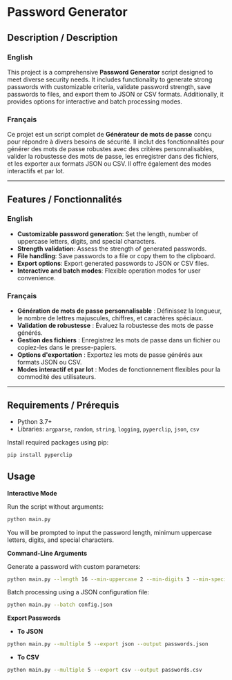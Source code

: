 # Password Generator

## Description / Description

### English
This project is a comprehensive **Password Generator** script designed to meet diverse security needs. It includes functionality to generate strong passwords with customizable criteria, validate password strength, save passwords to files, and export them to JSON or CSV formats. Additionally, it provides options for interactive and batch processing modes.

### Français
Ce projet est un script complet de **Générateur de mots de passe** conçu pour répondre à divers besoins de sécurité. Il inclut des fonctionnalités pour générer des mots de passe robustes avec des critères personnalisables, valider la robustesse des mots de passe, les enregistrer dans des fichiers, et les exporter aux formats JSON ou CSV. Il offre également des modes interactifs et par lot.

---

## Features / Fonctionnalités

### English
- **Customizable password generation**: Set the length, number of uppercase letters, digits, and special characters.
- **Strength validation**: Assess the strength of generated passwords.
- **File handling**: Save passwords to a file or copy them to the clipboard.
- **Export options**: Export generated passwords to JSON or CSV files.
- **Interactive and batch modes**: Flexible operation modes for user convenience.

### Français
- **Génération de mots de passe personnalisable** : Définissez la longueur, le nombre de lettres majuscules, chiffres, et caractères spéciaux.
- **Validation de robustesse** : Évaluez la robustesse des mots de passe générés.
- **Gestion des fichiers** : Enregistrez les mots de passe dans un fichier ou copiez-les dans le presse-papiers.
- **Options d'exportation** : Exportez les mots de passe générés aux formats JSON ou CSV.
- **Modes interactif et par lot** : Modes de fonctionnement flexibles pour la commodité des utilisateurs.

---

## Requirements / Prérequis

- Python 3.7+
- Libraries: `argparse`, `random`, `string`, `logging`, `pyperclip`, `json`, `csv`

Install required packages using pip:

```bash
pip install pyperclip
```

## Usage 

**Interactive Mode**

  Run the script without arguments:

```bash
python main.py
```
You will be prompted to input the password length, minimum uppercase letters, digits, and special characters.

**Command-Line Arguments**

Generate a password with custom parameters:
```bash
python main.py --length 16 --min-uppercase 2 --min-digits 3 --min-special 2
```
Batch processing using a JSON configuration file:

```bash
python main.py --batch config.json
```

**Export Passwords**

- **To JSON**
```bash
python main.py --multiple 5 --export json --output passwords.json
```

- **To CSV**
```bash
python main.py --multiple 5 --export csv --output passwords.csv
```

